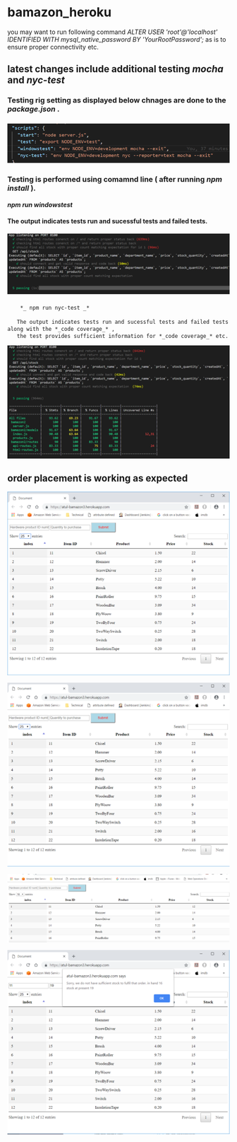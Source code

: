 # bamazon_heroku



you may want to run following command *_ALTER USER 'root'@'localhost' IDENTIFIED WITH mysql_native_password BY 'YourRootPassword';_* as is to ensure proper connectivity etc.

## latest changes include additional testing *_mocha_* and *_nyc-test_* 

### Testing rig setting as displayed below chnages are done to the *_package.json_* .

### ![Alt text](/screenshots/testing_rig_setup.png?raw=true "testing rig setup")

### Testing is performed using comamnd line ( after running *_npm install_* ).

#### *_npm run windowstest_*

#### The output indicates tests run and sucessful tests and failed tests.
        
#### ![Alt text](/screenshots/testing_nocodecoverage.png?raw=true "testing results")

        *_ npm run nyc-test _*
        
       The output indicates tests run and sucessful tests and failed tests along with the *_code coverage_* , 
       the test provides sufficient information for *_code coverage_* etc.

![Alt text](/screenshots/testing.png?raw=true "testing results with code coverage")



## order placement is working as expected 

![Alt text](/screenshots/inventory.png?raw=true "list inventory")

![Alt text](/screenshots/order_placed.png?raw=true "order placed")

![Alt text](/screenshots/stock_updated_after_order.png?raw=true "stock updated after valid order")

![Alt text](/screenshots/cant_process_order.png?raw=true "cant process due to lack of sufficient stock")
